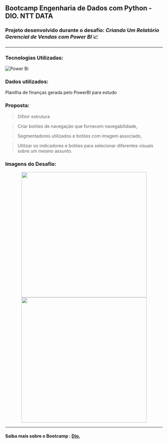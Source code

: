 ## Bootcamp Engenharia de Dados com Python - DIO. NTT DATA

### Projeto desenvolvido durante o desafio: *Criando Um Relatório Gerencial de Vendas com Power BI* 📈 
---

### Tecnologias Utilizadas:
![Power Bi](https://img.shields.io/badge/power_bi-F2C811?style=for-the-badge&logo=powerbi&logoColor=black)

### Dados utilizados:
Planilha de finanças gerada pelo PowerBI para estudo

### Proposta:
> Difinir estrutura

> Criar botões de navegação que fornecem navegabilidade, 

> Segmentadores utilizados e botões com imagem associado, 

> Utilizar os indicadores e botões para selecionar diferentes visuais sobre um mesmo assunto.

### Imagens do Desafio:

<div align=center>
  <img src="https://github.com/user-attachments/assets/b79510f6-5543-4875-b779-f1b5b5af17c7" height=400 />
  <img src="https://github.com/user-attachments/assets/a4df1a85-70b6-43b7-b4ce-90a5bcf0ff2d" height=400 />
</div>

---
#### Saiba mais sobre o Bootcamp : [Dio.](https://web.dio.me/track/953ab0a9-6d55-4e00-ab7f-5ed855d288ca?tab=path)
